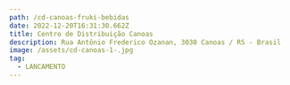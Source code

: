 ```yaml
---
path: /cd-canoas-fruki-bebidas
date: 2022-12-20T16:31:30.662Z
title: Centro de Distribuição Canoas
description: Rua Antônio Frederico Ozanan, 3030 Canoas / RS - Brasil
image: /assets/cd-canoas-1-.jpg
tag:
  - LANCAMENTO
---
```

